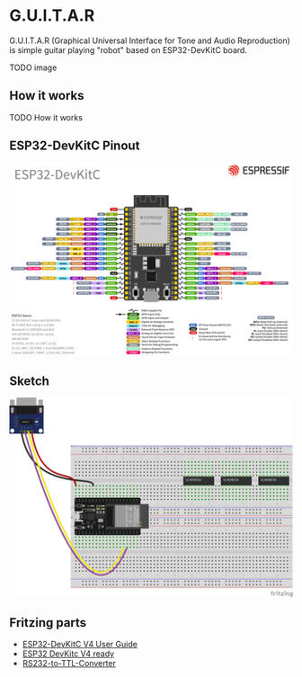 # G.U.I.T.A.R

G.U.I.T.A.R (Graphical Universal Interface for Tone and Audio Reproduction) is simple guitar playing "robot" based on ESP32-DevKitC board.

TODO image

## How it works

TODO How it works

## ESP32-DevKitC Pinout

![Sketch](pinout.png "Pinout")

## Sketch

![Sketch](sketch.png "Sketch")

## Fritzing parts

- [ESP32-DevKitC V4 User Guide](https://docs.espressif.com/projects/esp-dev-kits/en/latest/esp32/esp32-devkitc/user_guide.html)
- [ESP32 DevKitc V4 ready](https://forum.fritzing.org/t/esp32-devkitc-v4-ready/17213/6)
- [RS232-to-TTL-Converter](https://github.com/foorschtbar/Fritzing-Parts)
